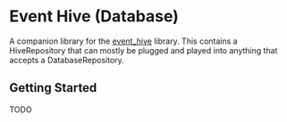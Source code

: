 # Event Hive (Database)

A companion library for the [event_hive](https://pub.dev/packages/event_bloc) library. This contains a HiveRepository that can mostly be plugged and played into anything that accepts a DatabaseRepository.

## Getting Started

TODO